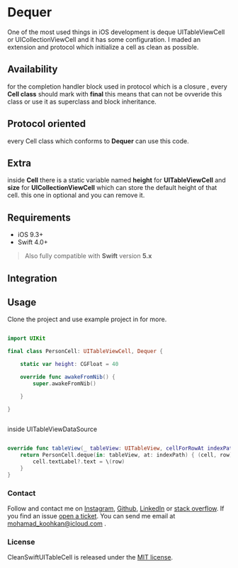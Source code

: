 # Dequer
One of the most used things in iOS development is deque UITableViewCell or UICollectionViewCell and it has some configuration. I maded an extension and protocol which initialize a cell as clean as possible.  

## Availability
for the completion handler block  used in protocol which is a closure , every **Cell class** should mark with **final** this means that can not be ovveride this class or use it as superclass and block inheritance.

## Protocol oriented
every Cell class which conforms to **Dequer** can use this code.


## Extra
inside **Cell** there is a static variable named **height**  for **UITableViewCell** and **size** for **UICollectionViewCell** which can store the default height of that cell. this one in optional and you can remove it.


## Requirements
- iOS 9.3+ 
- Swift 4.0+
>  Also fully compatible with **Swift** version **5.x**

## Integration



## Usage

Clone the project and use example project in for more.

```swift

import UIKit

final class PersonCell: UITableViewCell, Dequer {

    static var height: CGFloat = 40

    override func awakeFromNib() {
        super.awakeFromNib()

    }

}
    
```

inside UITableViewDataSource 

```swift

override func tableView(_ tableView: UITableView, cellForRowAt indexPath: IndexPath) -> UITableViewCell {
    return PersonCell.deque(in: tableView, at: indexPath) { (cell, row) in
        cell.textLabel?.text = \(row)
    }
}
```

### Contact

Follow and contact me on [Instagram](https://www.instagram.com/mohamadreza.codes/),  [Github](https://github.com/mohamadrezakoohkan), [LinkedIn](https://www.linkedin.com/in/mohammad-reza-koohkan-558306160/) or [stack overflow](https://stackoverflow.com/users/9706268/mohamad-reza-koohkan?tab=profile). If you find an issue [open a ticket](https://github.com/mohamadrezakoohkan/Clean-Swift-UITableViewCell/issues/new). You can send me email at mohamad_koohkan@icloud.com .

### License
CleanSwiftUITableCell is released under the [MIT license](https://github.com/mohamadrezakoohkan/Clean-Swift-UITableViewCell/blob/master/LICENSE.md).
